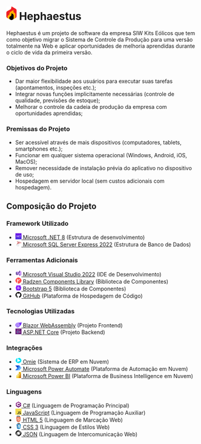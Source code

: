 # ![Hephaestus](Resources/Logos/Readme.png) Hephaestus
Hephaestus é um projeto de software da empresa SIW Kits Eólicos que tem como objetivo migrar o Sistema de Controle da Produção para uma versão totalmente na Web e aplicar oportunidades de melhoria aprendidas durante o ciclo de vida da primeira versão.

### Objetivos do Projeto
- Dar maior flexibilidade aos usuários para executar suas tarefas (apontamentos, inspeções etc.);
- Integrar novas funções implicitamente necessárias (controle de qualidade, previsões de estoque);
- Melhorar o controle da cadeia de produção da empresa com oportunidades aprendidas;

### Premissas do Projeto
- Ser acessível através de mais dispositivos (computadores, tablets, smartphones etc.);
- Funcionar em qualquer sistema operacional (Windows, Android, iOS, MacOS);
- Remover necessidade de instalação prévia do aplicativo no dispositivo de uso;
- Hospedagem em servidor local (sem custos adicionais com hospedagem).

## Composição do Projeto
### Framework Utilizado
- [![NET](Resources/Icons/NET.png) Microsoft .NET 8](https://dotnet.microsoft.com/) (Estrutura de desenvolvimento) <br>
- [![SQLServer](Resources/Icons/SQLServer.png) Microsoft SQL Server Express 2022](https://www.microsoft.com/sql-server/sql-server-2022) (Estrutura de Banco de Dados) <br>

### Ferramentas Adicionais
- [![Visual Studio](Resources/Icons/Visual%20Studio.png) Microsoft Visual Studio 2022](https://visualstudio.microsoft.com/) (IDE de Desenvolvimento) <br>
- [![Radzen](Resources/Icons/Radzen.png) Radzen Components Library](https://blazor.radzen.com/) (Biblioteca de Componentes) <br>
- [![Bootstrap](Resources/Icons/Bootstrap.png) Bootstrap 5](https://getbootstrap.com/) (Biblioteca de Componentes) <br>
- [![GitHub](Resources/Icons/GitHub.png) GitHub](https://github.com/) (Plataforma de Hospedagem de Código) <br>

### Tecnologias Utilizadas
- [![Blazor](Resources/Icons/Blazor.png) Blazor WebAssembly](https://dotnet.microsoft.com/apps/aspnet/web-apps/blazor) (Projeto Frontend) <br>
- [![ASP NET](Resources/Icons/ASP.NET.png) ASP.NET Core](https://dotnet.microsoft.com/apps/aspnet) (Projeto Backend) <br>

### Integrações
- [![Omie](Resources/Icons/Omie.png) Omie](https://www.omie.com.br/) (Sistema de ERP em Nuvem) <br>
- [![Power Automate](Resources/Icons/Power%20Automate.png) Microsoft Power Automate](https://www.microsoft.com/power-platform/products/power-automate) (Plataforma de Automação em Nuvem) <br>
- [![Power BI](Resources/Icons/Power%20BI.png) Microsoft Power BI](https://www.microsoft.com/power-platform/products/power-bi) (Plataforma de Business Intelligence em Nuvem) <br>

### Linguagens
- [![C#](Resources/Icons/C%23.png) C#](https://dotnet.microsoft.com/languages/csharp) (Linguagem de Programação Principal) <br>
- [![JavaScript](Resources/Icons/JavaScript.png) JavaScript](https://developer.oracle.com/languages/javascript.html) (Linguagem de Programação Auxiliar) <br>
- [![HTML](Resources/Icons/HTML.png) HTML 5](https://html5.org/) (Linguagem de Marcação Web) <br>
- [![CSS](Resources/Icons/CSS.png) CSS 3](https://css3.com/) (Linguagem de Estilos Web) <br>
- [![JSON](Resources/Icons/JSON.png) JSON](https://www.json.org/) (Linguagem de Intercomunicação Web) <br>
